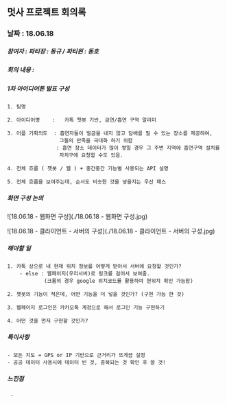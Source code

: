## 멋사 프로젝트 회의록

### 날짜 : 18.06.18

##### 참여자 : 파티장 : 동규 / 파티원 : 동호

##### 회의 내용 :



##### 	1차 아이디어톤 발표 구성

````
1. 팀명

2. 아이디어명	:	카톡 챗봇 기반, 금연/흡연 구역 알리미

3. 어플 기획의도	: 흡연자들이 벌금을 내지 않고 담배를 필 수 있는 장소를 제공하여,
				 그들의 만족을 극대화 하기 위함
			    : 흡연 장소 데이터가 많이 쌓일 경우 그 주변 지역에 흡연구역 설치를
			     자치구에 요청할 수도 있음. 
	
4. 전체 흐름 ( 챗봇 / 웹 ) + 중간중간 기능별 사용되는 API 설명

5. 전체 흐름을 보여주는데, 순서도 비슷한 것을 넣을지는 우선 패스
````



##### 	화면 구성 논의

 ![18.06.18 - 웹화면 구성](./18.06.18 - 웹화면 구성.jpg)

![18.06.18 - 클라이언트 - 서버의 구성](./18.06.18 - 클라이언트 - 서버의 구성.jpg)



##### 				해야할 일

````목록
1. 카톡 상으로 내 현재 위치 정보를 어떻게 받아서 서버에 요청할 것인가?
	- else : 웹페이지(우리서버)로 링크를 걸어서 보여줌.
			(크롬의 경우 google 위치코드를 활용하여 현위치 확인 가능함)
			
2. 챗봇의 기능이 적은데, 어떤 기능을 더 넣을 것인가? (구현 가능 한 것)

3. 웹페이지 로그인은 카카오톡 계정으로 해서 로그인 기능 구현하기

4. 어떤 것을 먼저 구현할 것인가?
````



##### 				특이사항			

````기타
- 모든 지도 = GPS or IP 기반으로 근거리가 뜨게끔 설정
- 공공 데이터 사용시에 데이터 빈 것, 중복되는 것 확인 후 쓸 것!
````





##### 				느낀점

````동호
 - 
````

